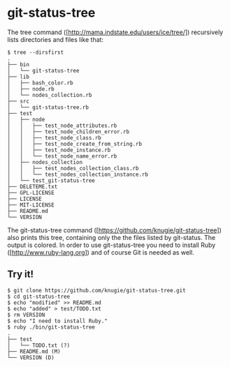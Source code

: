 git-status-tree
=============================================

The tree command ([http://mama.indstate.edu/users/ice/tree/])
recursively lists directories and files like that:

    $ tree --dirsfirst
    .
    ├── bin
    │   └── git-status-tree
    ├── lib
    │   ├── bash_color.rb
    │   ├── node.rb
    │   └── nodes_collection.rb
    ├── src
    │   └── git-status-tree.rb
    ├── test
    │   ├── node
    │   │   ├── test_node_attributes.rb
    │   │   ├── test_node_children_error.rb
    │   │   ├── test_node_class.rb
    │   │   ├── test_node_create_from_string.rb
    │   │   ├── test_node_instance.rb
    │   │   └── test_node_name_error.rb
    │   ├── nodes_collection
    │   │   ├── test_nodes_collection_class.rb
    │   │   └── test_nodes_collection_instance.rb
    │   └── test_git-status-tree
    ├── DELETEME.txt
    ├── GPL-LICENSE
    ├── LICENSE
    ├── MIT-LICENSE
    ├── README.md
    └── VERSION

The git-status-tree command ([https://github.com/knugie/git-status-tree])
also prints this tree, containing only the the files listed by git-status.
The output is colored. In order to use git-status-tree you need to install
Ruby ([http://www.ruby-lang.org]) and of course Git is needed as well.

Try it!
------
    $ git clone https://github.com/knugie/git-status-tree.git
    $ cd git-status-tree
    $ echo "modified" >> README.md
    $ echo "added" > test/TODO.txt
    $ rm VERSION
    $ echo "I need to install Ruby."
    $ ruby ./bin/git-status-tree
    .
    ├── test
    │   └── TODO.txt (?)
    ├── README.md (M)
    └── VERSION (D)

